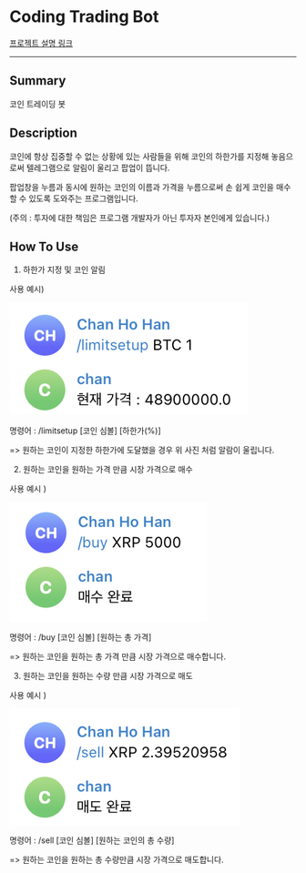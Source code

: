 # Coding Trading Bot

[프로젝트 설명 링크](https://www.notion.so/632308649c88426f86483baa76538e3a)

---

## Summary

코인 트레이딩 봇

## Description

코인에 항상 집중할 수 없는 상황에 있는 사람들을 위해 코인의 하한가를 지정해 놓음으로써 텔레그램으로 알림이 울리고 팝업이 뜹니다.

팝업창을 누름과 동시에 원하는 코인의 이름과 가격을 누름으로써 손 쉽게 코인을 매수할 수 있도록 도와주는 프로그램입니다. 

(주의 : 투자에 대한 책임은 프로그램 개발자가 아닌 투자자 본인에게 있습니다.)

## How To Use


1. 하한가 지정 및 코인 알림

사용 예시)

![ex_screenshot](./images/limitsetup.jpg)

명령어 : /limitsetup [코인 심볼] [하한가(%)]

=> 원하는 코인이 지정한 하한가에 도달했을 경우 위 사진 처럼 알람이 울립니다.  
  



2. 원하는 코인을 원하는 가격 만큼 시장 가격으로 매수

사용 예시 )

![ex_screenshot](./images/buy.jpg)

명령어 : /buy [코인 심볼] [원하는 총 가격]

=> 원하는 코인을 원하는 총 가격 만큼 시장 가격으로 매수합니다.  
  



3. 원하는 코인을 원하는 수량 만큼 시장 가격으로 매도

사용 예시 )

![ex_screenshot](./images/sell.jpg)

명령어 : /sell [코인 심볼] [원하는 코인의 총 수량]

=> 원하는 코인을 원하는 총 수량만큼 시장 가격으로 매도합니다.
